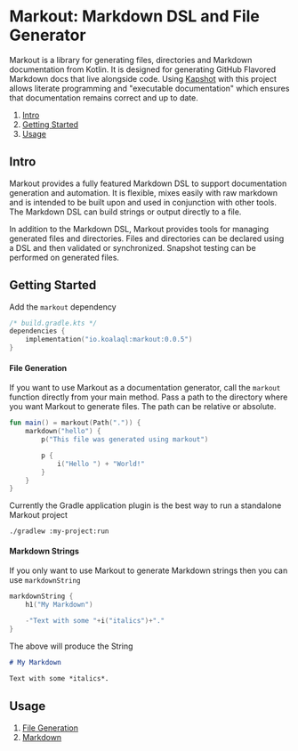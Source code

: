# Markout: Markdown DSL and File Generator

Markout is a library for generating files, directories and Markdown documentation from Kotlin.
It is designed for generating GitHub Flavored Markdown docs that live alongside code.
Using [Kapshot](https://github.com/mfwgenerics/kapshot) with this project
allows literate programming and "executable documentation" which ensures
that documentation remains correct and up to date.

1. [Intro](#intro)
2. [Getting Started](#getting-started)
3. [Usage](#usage)

## Intro

Markout provides a fully featured Markdown DSL to support documentation
generation and automation. It is flexible, mixes easily with raw markdown and
is intended to be built upon and used in conjunction with other tools.
The Markdown DSL can build strings or output directly to a file.

In addition to the Markdown DSL, Markout provides tools for managing
generated files and directories. Files and directories can be declared using
a DSL and then validated or synchronized. Snapshot testing can be performed on
generated files.

## Getting Started

Add the `markout` dependency

```kotlin
/* build.gradle.kts */
dependencies {
    implementation("io.koalaql:markout:0.0.5")
}
```

#### File Generation

If you want to use Markout as a documentation generator, call
the `markout` function directly from your main method. Pass a path
to the directory where you want Markout to generate files.
The path can be relative or absolute.

```kotlin
fun main() = markout(Path(".")) {
    markdown("hello") {
        p("This file was generated using markout")

        p {
            i("Hello ") + "World!"
        }
    }
}
```

Currently the Gradle application plugin is the best way to run a standalone Markout project

```shell
./gradlew :my-project:run
```

#### Markdown Strings

If you only want to use Markout to generate Markdown strings then you can use
`markdownString`

```kotlin
markdownString {
    h1("My Markdown")

    -"Text with some "+i("italics")+"."
}
```

The above will produce the String

```markdown
# My Markdown

Text with some *italics*.
```

## Usage

1. [File Generation](docs/FILES.md)
2. [Markdown](docs/MARKDOWN.md)
